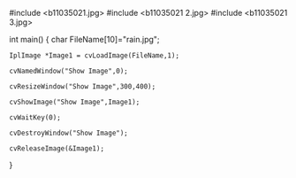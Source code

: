 #include <b11035021.jpg>
#include <b11035021 2.jpg>
#include <b11035021 3.jpg> 

int main()
{
    char FileName[10]="rain.jpg";

    IplImage *Image1 = cvLoadImage(FileName,1);

    cvNamedWindow("Show Image",0);

    cvResizeWindow("Show Image",300,400);

    cvShowImage("Show Image",Image1);

    cvWaitKey(0); 

    cvDestroyWindow("Show Image");

    cvReleaseImage(&Image1);
}
